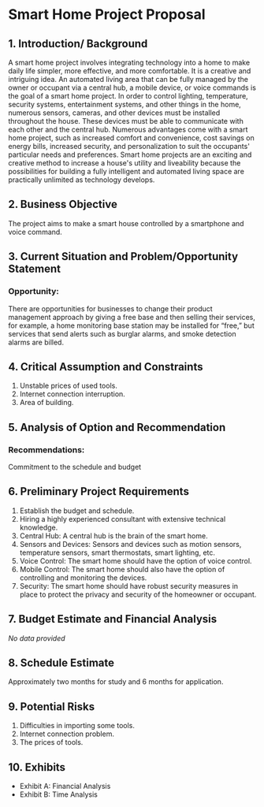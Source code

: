 # Smart Home Project Proposal

## 1. Introduction/ Background

A smart home project involves integrating technology into a home to make daily life simpler, more effective, and more comfortable. It is a creative and intriguing idea. An automated living area that can be fully managed by the owner or occupant via a central hub, a mobile device, or voice commands is the goal of a smart home project. In order to control lighting, temperature, security systems, entertainment systems, and other things in the home, numerous sensors, cameras, and other devices must be installed throughout the house. These devices must be able to communicate with each other and the central hub. Numerous advantages come with a smart home project, such as increased comfort and convenience, cost savings on energy bills, increased security, and personalization to suit the occupants' particular needs and preferences. Smart home projects are an exciting and creative method to increase a house's utility and liveability because the possibilities for building a fully intelligent and automated living space are practically unlimited as technology develops.

## 2. Business Objective

The project aims to make a smart house controlled by a smartphone and voice command.

## 3. Current Situation and Problem/Opportunity Statement

### Opportunity:
There are opportunities for businesses to change their product management approach by giving a free base and then selling their services, for example, a home monitoring base station may be installed for “free,” but services that send alerts such as burglar alarms, and smoke detection alarms are billed.

## 4. Critical Assumption and Constraints

1. Unstable prices of used tools.
2. Internet connection interruption.
3. Area of building.

## 5. Analysis of Option and Recommendation

### Recommendations: 
Commitment to the schedule and budget

## 6. Preliminary Project Requirements

1. Establish the budget and schedule.
2. Hiring a highly experienced consultant with extensive technical knowledge.
3. Central Hub: A central hub is the brain of the smart home.
4. Sensors and Devices: Sensors and devices such as motion sensors, temperature sensors, smart thermostats, smart lighting, etc.
5. Voice Control: The smart home should have the option of voice control.
6. Mobile Control: The smart home should also have the option of controlling and monitoring the devices.
7. Security: The smart home should have robust security measures in place to protect the privacy and security of the homeowner or occupant.

## 7. Budget Estimate and Financial Analysis

*No data provided*

## 8. Schedule Estimate

Approximately two months for study and 6 months for application.

## 9. Potential Risks

1. Difficulties in importing some tools.
2. Internet connection problem.
3. The prices of tools.

## 10. Exhibits

- Exhibit A: Financial Analysis
- Exhibit B: Time Analysis
